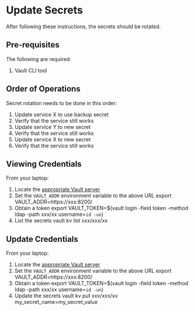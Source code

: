 
# Update Secrets
After following these instructions, the secrets should be rotated.

## Pre-requisites
The following are required:

1. Vault CLI tool

## Order of Operations
Secret rotation needs to be done in this order:

1. Update service X to use backup secret
1. Verify that the service still works
1. Update service Y to new secret
1. Verify that the service still works
1. Update service X to new secret
1. Verify that the service still works

## Viewing Credentials
From your laptop:

1. Locate the [appropriate Vault server](url_to_servers)
1. Set the `VAULT_ADDR` environment variable to the above URL
    export VAULT_ADDR=https://xxx:8200/
1. Obtain a token
    export VAULT_TOKEN=$(vault login -field token -method ldap -path xxx/xx username=`id -un`)
1. List the secrets
    vault kv list xxx/xxx/xx

## Update Credentials
From your laptop:

1. Locate the [appropriate Vault server](url_to_servers)
1. Set the `VAULT_ADDR` environment variable to the above URL
    export VAULT_ADDR=https://xxx:8200/
1. Obtain a token
    export VAULT_TOKEN=$(vault login -field token -method ldap -path xxx/xx username=`id -un`)
1. Update the secrets
    vault kv put xxx/xxx/xx my_secret_name=my_secret_value


